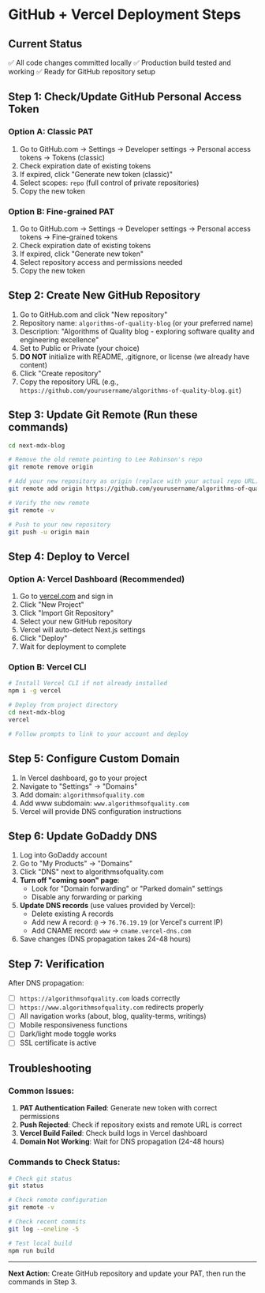 # GitHub + Vercel Deployment Steps

## Current Status
✅ All code changes committed locally
✅ Production build tested and working
✅ Ready for GitHub repository setup

## Step 1: Check/Update GitHub Personal Access Token

### Option A: Classic PAT
1. Go to GitHub.com → Settings → Developer settings → Personal access tokens → Tokens (classic)
2. Check expiration date of existing tokens
3. If expired, click "Generate new token (classic)"
4. Select scopes: `repo` (full control of private repositories)
5. Copy the new token

### Option B: Fine-grained PAT
1. Go to GitHub.com → Settings → Developer settings → Personal access tokens → Fine-grained tokens
2. Check expiration date of existing tokens
3. If expired, click "Generate new token"
4. Select repository access and permissions needed
5. Copy the new token

## Step 2: Create New GitHub Repository

1. Go to GitHub.com and click "New repository"
2. Repository name: `algorithms-of-quality-blog` (or your preferred name)
3. Description: "Algorithms of Quality blog - exploring software quality and engineering excellence"
4. Set to Public or Private (your choice)
5. **DO NOT** initialize with README, .gitignore, or license (we already have content)
6. Click "Create repository"
7. Copy the repository URL (e.g., `https://github.com/yourusername/algorithms-of-quality-blog.git`)

## Step 3: Update Git Remote (Run these commands)

```bash
cd next-mdx-blog

# Remove the old remote pointing to Lee Robinson's repo
git remote remove origin

# Add your new repository as origin (replace with your actual repo URL)
git remote add origin https://github.com/yourusername/algorithms-of-quality-blog.git

# Verify the new remote
git remote -v

# Push to your new repository
git push -u origin main
```

## Step 4: Deploy to Vercel

### Option A: Vercel Dashboard (Recommended)
1. Go to [vercel.com](https://vercel.com) and sign in
2. Click "New Project"
3. Click "Import Git Repository"
4. Select your new GitHub repository
5. Vercel will auto-detect Next.js settings
6. Click "Deploy"
7. Wait for deployment to complete

### Option B: Vercel CLI
```bash
# Install Vercel CLI if not already installed
npm i -g vercel

# Deploy from project directory
cd next-mdx-blog
vercel

# Follow prompts to link to your account and deploy
```

## Step 5: Configure Custom Domain

1. In Vercel dashboard, go to your project
2. Navigate to "Settings" → "Domains"
3. Add domain: `algorithmsofquality.com`
4. Add www subdomain: `www.algorithmsofquality.com`
5. Vercel will provide DNS configuration instructions

## Step 6: Update GoDaddy DNS

1. Log into GoDaddy account
2. Go to "My Products" → "Domains"
3. Click "DNS" next to algorithmsofquality.com
4. **Turn off "coming soon" page**:
   - Look for "Domain forwarding" or "Parked domain" settings
   - Disable any forwarding or parking
5. **Update DNS records** (use values provided by Vercel):
   - Delete existing A records
   - Add new A record: `@` → `76.76.19.19` (or Vercel's current IP)
   - Add CNAME record: `www` → `cname.vercel-dns.com`
6. Save changes (DNS propagation takes 24-48 hours)

## Step 7: Verification

After DNS propagation:
- [ ] `https://algorithmsofquality.com` loads correctly
- [ ] `https://www.algorithmsofquality.com` redirects properly
- [ ] All navigation works (about, blog, quality-terms, writings)
- [ ] Mobile responsiveness functions
- [ ] Dark/light mode toggle works
- [ ] SSL certificate is active

## Troubleshooting

### Common Issues:
1. **PAT Authentication Failed**: Generate new token with correct permissions
2. **Push Rejected**: Check if repository exists and remote URL is correct
3. **Vercel Build Failed**: Check build logs in Vercel dashboard
4. **Domain Not Working**: Wait for DNS propagation (24-48 hours)

### Commands to Check Status:
```bash
# Check git status
git status

# Check remote configuration
git remote -v

# Check recent commits
git log --oneline -5

# Test local build
npm run build
```

---

**Next Action**: Create GitHub repository and update your PAT, then run the commands in Step 3.
